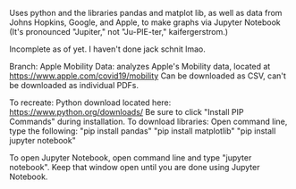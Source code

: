 Uses python and the libraries pandas and matplot lib, as well as data from Johns Hopkins, Google, and Apple, to make graphs via Jupyter Notebook
(It's pronounced "Jupiter," not "Ju-PIE-ter," kaifergerstrom.)

Incomplete as of yet. I haven't done jack schnit lmao.

Branch:
Apple Mobility Data: analyzes Apple's Mobility data, located at https://www.apple.com/covid19/mobility Can be downloaded as CSV, can't be downloaded as individual PDFs.

To recreate:
Python download located here: https://www.python.org/downloads/ Be sure to click "Install PIP Commands" during installation.
To download libraries:
  Open command line, type the following:
    "pip install pandas"
    "pip install matplotlib"
    "pip install jupyter notebook"
    
To open Jupyter Notebook, open command line and type "jupyter notebook". Keep that window open until you are done using Jupyter Notebook.
